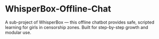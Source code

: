 # WhisperBox-Offline-Chat
A sub-project of WhisperBox — this offline chatbot provides safe, scripted learning for girls in censorship zones. Built for step-by-step growth and modular use.
